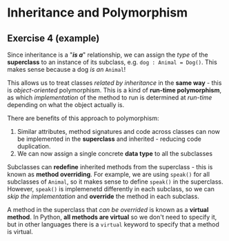 # Inheritance and Polymorphism

## Exercise 4 (example)

Since inheritance is a "***is a***" relationship, we can assign the *type* of the **superclass** to an instance of its subclass, e.g. `dog : Animal = Dog()`. This makes sense because a dog *is an* `Animal`!

This allows us to treat classes *related by inheritance* in the **same way** - this is *object-oriented* polymorphism. This is a kind of **run-time polymorphism**, as which *implementation* of the method to run is determined at *run-time* depending on what the object actually is. 

There are benefits of this approach to polymorphism:

1. Similar attributes, method signatures and code across classes can now be implemented in the **superclass** and inherited - reducing code duplication.
2. We can now assign a single concrete **data type** to all the subclasses

Subclasses can **redefine** inherited methods from the superclass - this is known as **method overriding**. For example, we are using `speak()` for all subclasses of `Animal`, so it makes sense to define `speak()` in the superclass. However, `speak()` is implemenetd differently in each subclass, so we can *skip the implementation* and **override** the method in each subclass.

A method in the superclass that *can be overrided* is known as a **virtual method**. In Python, **all methods are virtual** so we don't need to specify it, but in other languages there is a `virtual` keyword to specify that a method is virtual.

